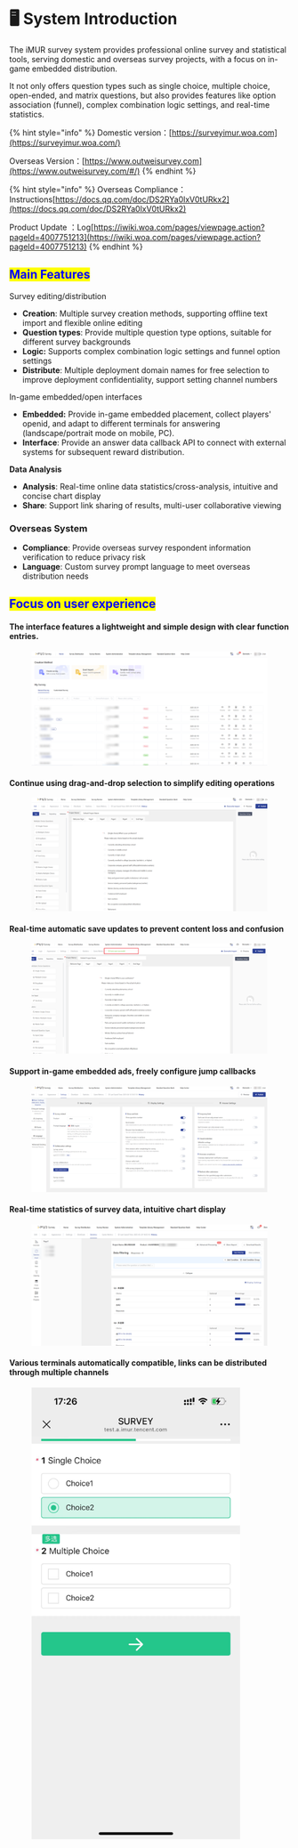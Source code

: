 # 🖥️ System Introduction

The iMUR survey system provides professional online survey and statistical tools, serving domestic and overseas survey projects, with a focus on in-game embedded distribution.&#x20;

It not only offers question types such as single choice, multiple choice, open-ended, and matrix questions, but also provides features like option association (funnel), complex combination logic settings, and real-time statistics.

{% hint style="info" %}
Domestic version：[https://surveyimur.woa.com](https://surveyimur.woa.com/)

Overseas Version：[https://www.outweisurvey.com](https://www.outweisurvey.com/#/)
{% endhint %}

{% hint style="info" %}
Overseas Compliance： Instructions[https://docs.qq.com/doc/DS2RYa0lxV0tURkx2](https://docs.qq.com/doc/DS2RYa0lxV0tURkx2)

Product Update ：Log[https://iwiki.woa.com/pages/viewpage.action?pageId=4007751213](https://iwiki.woa.com/pages/viewpage.action?pageId=4007751213)
{% endhint %}

## <mark style="color:blue;">Main Features</mark>

Survey editing/distribution

* **Creation**: Multiple survey creation methods, supporting offline text import and flexible online editing
* **Question types**: Provide multiple question type options, suitable for different survey backgrounds
* **Logic:** Supports complex combination logic settings and funnel option settings
* **Distribute**: Multiple deployment domain names for free selection to improve deployment confidentiality, support setting channel numbers

In-game embedded/open interfaces

* **Embedded:** Provide in-game embedded placement, collect players' openid, and adapt to different terminals for answering (landscape/portrait mode on mobile, PC).
* **Interface**: Provide an answer data callback API to connect with external systems for subsequent reward distribution.

**Data Analysis**

* **Analysis**: Real-time online data statistics/cross-analysis, intuitive and concise chart display
* **Share**: Support link sharing of results, multi-user collaborative viewing

### Overseas System

* **Compliance**: Provide overseas survey respondent information verification to reduce privacy risk
* **Language**: Custom survey prompt language to meet overseas distribution needs

##

## <mark style="color:blue;">Focus on user experience</mark>

#### The interface features a lightweight and simple design with clear function entries.

<figure><img src="../.gitbook/assets/image (836).png" alt=""><figcaption></figcaption></figure>

#### Continue using drag-and-drop selection to simplify editing operations

<figure><img src="../.gitbook/assets/image (5) (1) (1) (1).png" alt=""><figcaption></figcaption></figure>

#### Real-time automatic save updates to prevent content loss and confusion

<figure><img src="../.gitbook/assets/image (1) (1) (1) (1) (1) (1) (1) (1) (1).png" alt=""><figcaption></figcaption></figure>

#### Support in-game embedded ads, freely configure jump callbacks

<figure><img src="../.gitbook/assets/image (2) (1) (1) (1) (1) (1) (1) (1).png" alt=""><figcaption></figcaption></figure>

#### Real-time statistics of survey data, intuitive chart display

<figure><img src="../.gitbook/assets/image (3) (1) (1) (1) (1).png" alt=""><figcaption></figcaption></figure>

#### Various terminals automatically compatible, links can be distributed through multiple channels

<div align="left"><figure><img src="../.gitbook/assets/67aa70917fd2f973f502dadced841f4.jpg" alt="" width="375"><figcaption></figcaption></figure></div>







